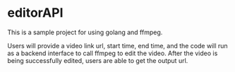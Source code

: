 # editorAPI

This is a sample project for using golang and ffmpeg.

Users will provide a video link url, start time, end time, and the code will run as a backend interface to call ffmpeg to edit the video. After the video is being successfully edited, users are able to get the output url.

